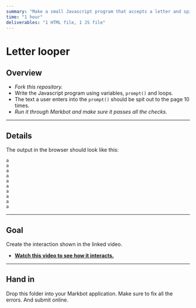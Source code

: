 ```yaml
---
summary: "Make a small Javascript program that accepts a letter and spits it out 10 times."
time: "1 hour"
deliverables: "1 HTML file, 1 JS file"
---
```


# Letter looper

## Overview

- *Fork this repository.*
- Write the Javascript program using variables, `prompt()` and loops.
- The text a user enters into the `prompt()` should be spit out to the page 10 times.
- *Run it through Markbot and make sure it passes all the checks.*

---

## Details

The output in the browser should look like this:

```
a
a
a
a
a
a
a
a
a
a
```

---

## Goal

Create the interaction shown in the linked video.

- [**Watch this video to see how it interacts.**](https://video-assets.learntheweb.courses/web-dev-js/letter-looper.mp4)

---

## Hand in

Drop this folder into your Markbot application. Make sure to fix all the errors. And submit online.

